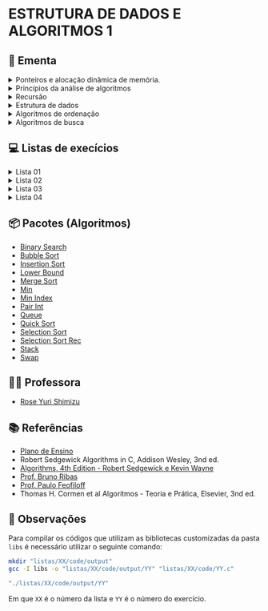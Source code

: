 # ESTRUTURA DE DADOS E ALGORITMOS 1

## :book: Ementa

<div>
    <details>
        <summary>Ponteiros e alocação dinâmica de memória.</summary>
    </details>
    <details>
        <summary>Princípios da análise de algoritmos</summary>
        <ul>
            <li>Complexidade computacional.</li>
            <li>Análise assintótica: notação Big-O.</li>
        </ul>
    </details>
    <details>
        <summary>Recursão</summary>
        <ul>
            <li>Algoritmos recursivos</li>
            <li>Método da divisão e conquista</li>
        </ul>
    </details>
    <details>
        <summary>Estrutura de dados</summary>
        <ul>
            <li>Elementares (lineares):</li>
                <ul>
                    <li>Arrays e listas</li>
                    <li>Listas encadeadas.</li>
                </ul>
            <li>Tipos abstratos de dados</li>
                <ul>
                    <li>Filas</li>
                    <li>Pilhas</li>
                    <li>Árvores binárias</li>
                </ul>
        </ul>
    </details>
    <details>
        <summary>Algoritmos de ordenação</summary>
        <ul>
            <li>Métodos elementares:</li>
                <ul>
                    <li>Selection Sort</li>
                    <li>Insertion Sort</li>
                    <li>Bubble Sort</li>
                </ul>
            <li>Quicksort</li>
            <li>Mergesort</li>
            <li>Filas de prioridades e heapsort</li>
            <li>Radix sorting</li>
        </ul>
    </details>
    <details>
        <summary>Algoritmos de busca</summary>
        <ul>
            <li>Busca sequencial</li>
            <li>Busca binária</li>
            <li>Árvores de busca binária</li>
        </ul>
    </details>
</div>

## :computer: Listas de execícios

<div>
    <details>
        <summary>Lista 01</summary>
        <ul>
            <li><a target='_self' href='https://github.com/unbytes/eda1/tree/main/listas/01/code/(A)-ola-mundo.c'>(A) Ola Mundo</a> - (<a target='_self' href='https://github.com/unbytes/eda1/blob/main/listas/01/docs/A.pdf'>PDF</a>)</li>
            <li><a target='_self' href='https://github.com/unbytes/eda1/tree/main/listas/01/code/(B)-pedágio.c'>(B) Pedágio</a> - (<a target='_self' href='https://github.com/unbytes/eda1/blob/main/listas/01/docs/B.pdf'>PDF</a>)</li>
            <li><a target='_self' href='https://github.com/unbytes/eda1/tree/main/listas/01/code/(C)-distância-de-manhattan.c'>(C) Distância De Manhattan</a> - (<a target='_self' href='https://github.com/unbytes/eda1/blob/main/listas/01/docs/C.pdf'>PDF</a>)</li>
            <li><a target='_self' href='https://github.com/unbytes/eda1/tree/main/listas/01/code/(D)-transporte.c'>(D) Transporte</a> - (<a target='_self' href='https://github.com/unbytes/eda1/blob/main/listas/01/docs/D.pdf'>PDF</a>)</li>
            <li><a target='_self' href='https://github.com/unbytes/eda1/tree/main/listas/01/code/(E)-zerinho-ou-um.c'>(E) Zerinho Ou Um</a> - (<a target='_self' href='https://github.com/unbytes/eda1/blob/main/listas/01/docs/E.pdf'>PDF</a>)</li>
            <li><a target='_self' href='https://github.com/unbytes/eda1/tree/main/listas/01/code/(F)-cartas.c'>(F) Cartas</a> - (<a target='_self' href='https://github.com/unbytes/eda1/blob/main/listas/01/docs/F.pdf'>PDF</a>)</li>
            <li><a target='_self' href='https://github.com/unbytes/eda1/tree/main/listas/01/code/(G)-frota-de-táxi.c'>(G) Frota De Táxi</a> - (<a target='_self' href='https://github.com/unbytes/eda1/blob/main/listas/01/docs/G.pdf'>PDF</a>)</li>
            <li><a target='_self' href='https://github.com/unbytes/eda1/tree/main/listas/01/code/(H)-bafo.c'>(H) Bafo</a> - (<a target='_self' href='https://github.com/unbytes/eda1/blob/main/listas/01/docs/H.pdf'>PDF</a>)</li>
            <li><a target='_self' href='https://github.com/unbytes/eda1/tree/main/listas/01/code/(I)-elevador.c'>(I) Elevador</a> - (<a target='_self' href='https://github.com/unbytes/eda1/blob/main/listas/01/docs/I.pdf'>PDF</a>)</li>
            <li><a target='_self' href='https://github.com/unbytes/eda1/tree/main/listas/01/code/(J)-thums.c'>(J) Thums</a> - (<a target='_self' href='https://github.com/unbytes/eda1/blob/main/listas/01/docs/J.pdf'>PDF</a>)</li>
            <li><a target='_self' href='https://github.com/unbytes/eda1/tree/main/listas/01/code/(L)-calculando.c'>(L) Calculando</a> - (<a target='_self' href='https://github.com/unbytes/eda1/blob/main/listas/01/docs/L.pdf'>PDF</a>)</li>
            <li><a target='_self' href='https://github.com/unbytes/eda1/tree/main/listas/01/code/(M)-vetor-2.c'>(M) Vetor 2</a> - (<a target='_self' href='https://github.com/unbytes/eda1/blob/main/listas/01/docs/M.pdf'>PDF</a>)</li>
            <li><a target='_self' href='https://github.com/unbytes/eda1/tree/main/listas/01/code/(N)-vetor-5.c'>(N) Vetor 5</a> - (<a target='_self' href='https://github.com/unbytes/eda1/blob/main/listas/01/docs/N.pdf'>PDF</a>)</li>
            <li><a target='_self' href='https://github.com/unbytes/eda1/tree/main/listas/01/code/(O)-vetor-3.c'>(O) Vetor 3</a> - (<a target='_self' href='https://github.com/unbytes/eda1/blob/main/listas/01/docs/O.pdf'>PDF</a>)</li>
            <li><a target='_self' href='https://github.com/unbytes/eda1/tree/main/listas/01/code/(P)-índices-pares-e-ímpares.c'>(P) Índices Pares E Ímpares</a> - (<a target='_self' href='https://github.com/unbytes/eda1/blob/main/listas/01/docs/P.pdf'>PDF</a>)</li>
            <li><a target='_self' href='https://github.com/unbytes/eda1/tree/main/listas/01/code/(Q)-aeroporto.c'>(Q) Aeroporto</a> - (<a target='_self' href='https://github.com/unbytes/eda1/blob/main/listas/01/docs/Q.pdf'>PDF</a>)</li>
            <li><a target='_self' href='https://github.com/unbytes/eda1/tree/main/listas/01/code/(R)-chuva.c'>(R) Chuva</a> - (<a target='_self' href='https://github.com/unbytes/eda1/blob/main/listas/01/docs/R.pdf'>PDF</a>)</li>
            <li><a target='_self' href='https://github.com/unbytes/eda1/tree/main/listas/01/code/(S)-campo-de-minhocas.c'>(S) Campo De Minhocas</a> - (<a target='_self' href='https://github.com/unbytes/eda1/blob/main/listas/01/docs/S.pdf'>PDF</a>)</li>
            <li><a target='_self' href='https://github.com/unbytes/eda1/tree/main/listas/01/code/(T)-string-1.c'>(T) String 1</a> - (<a target='_self' href='https://github.com/unbytes/eda1/blob/main/listas/01/docs/T.pdf'>PDF</a>)</li>
            <li><a target='_self' href='https://github.com/unbytes/eda1/tree/main/listas/01/code/(U)-string-2.c'>(U) String 2</a> - (<a target='_self' href='https://github.com/unbytes/eda1/blob/main/listas/01/docs/U.pdf'>PDF</a>)</li>
            <li><a target='_self' href='https://github.com/unbytes/eda1/tree/main/listas/01/code/(V)-senha-da-tia.c'>(V) Senha Da Tia</a> - (<a target='_self' href='https://github.com/unbytes/eda1/blob/main/listas/01/docs/V.pdf'>PDF</a>)</li>
            <li><a target='_self' href='https://github.com/unbytes/eda1/tree/main/listas/01/code/(X)-letras.c'>(X) Letras</a> - (<a target='_self' href='https://github.com/unbytes/eda1/blob/main/listas/01/docs/X.pdf'>PDF</a>)</li>
            <li><a target='_self' href='https://github.com/unbytes/eda1/tree/main/listas/01/code/(Z)-quem-vai-ser-reprovado.c'>(Z) Quem Vai Ser Reprovado</a> - (<a target='_self' href='https://github.com/unbytes/eda1/blob/main/listas/01/docs/Z.pdf'>PDF</a>)</li>
    </ul>
    </details>
    <details>
        <summary>Lista 02</summary>
        <ul>
            <li><a target='_self' href='https://github.com/unbytes/eda1/tree/main/listas/02/code/(A)-swap.c'>(A) Swap</a> - (<a target='_self' href='https://github.com/unbytes/eda1/blob/main/listas/02/docs/A.pdf'>PDF</a>)</li>
            <li><a target='_self' href='https://github.com/unbytes/eda1/tree/main/listas/02/code/(B)-f91.c'>(B) F91</a> - (<a target='_self' href='https://github.com/unbytes/eda1/blob/main/listas/02/docs/B.pdf'>PDF</a>)</li>
            <li><a target='_self' href='https://github.com/unbytes/eda1/tree/main/listas/02/code/(C)-move-os-xs.c'>(C) Move Os Xs</a> - (<a target='_self' href='https://github.com/unbytes/eda1/blob/main/listas/02/docs/C.pdf'>PDF</a>)</li>
            <li><a target='_self' href='https://github.com/unbytes/eda1/tree/main/listas/02/code/(D)-rumo-aos-9s.c'>(D) Rumo Aos 9S</a> - (<a target='_self' href='https://github.com/unbytes/eda1/blob/main/listas/02/docs/D.pdf'>PDF</a>)</li>
            <li><a target='_self' href='https://github.com/unbytes/eda1/tree/main/listas/02/code/(E)-soma-dos-dígitos.c'>(E) Soma Dos Dígitos</a> - (<a target='_self' href='https://github.com/unbytes/eda1/blob/main/listas/02/docs/E.pdf'>PDF</a>)</li>
            <li><a target='_self' href='https://github.com/unbytes/eda1/tree/main/listas/02/code/(F)-fibonacci-espertinho.c'>(F) Fibonacci Espertinho</a> - (<a target='_self' href='https://github.com/unbytes/eda1/blob/main/listas/02/docs/F.pdf'>PDF</a>)</li>
            <li><a target='_self' href='https://github.com/unbytes/eda1/tree/main/listas/02/code/(G)-pares-de-caracteres.c'>(G) Pares De Caracteres</a> - (<a target='_self' href='https://github.com/unbytes/eda1/blob/main/listas/02/docs/G.pdf'>PDF</a>)</li>
            <li><a target='_self' href='https://github.com/unbytes/eda1/tree/main/listas/02/code/(H)-troca-x-por-y.c'>(H) Troca X Por Y</a> - (<a target='_self' href='https://github.com/unbytes/eda1/blob/main/listas/02/docs/H.pdf'>PDF</a>)</li>
            <li><a target='_self' href='https://github.com/unbytes/eda1/tree/main/listas/02/code/(I)-string-ao-contrário.c'>(I) String Ao Contrário</a> - (<a target='_self' href='https://github.com/unbytes/eda1/blob/main/listas/02/docs/I.pdf'>PDF</a>)</li>
            <li><a target='_self' href='https://github.com/unbytes/eda1/tree/main/listas/02/code/(J)-maior-substring.c'>(J) Maior Substring</a> - (<a target='_self' href='https://github.com/unbytes/eda1/blob/main/listas/02/docs/J.pdf'>PDF</a>)</li>
            <li><a target='_self' href='https://github.com/unbytes/eda1/tree/main/listas/02/code/(L)-ultrapassa-minimamente.c'>(L) Ultrapassa Minimamente</a> - (<a target='_self' href='https://github.com/unbytes/eda1/blob/main/listas/02/docs/L.pdf'>PDF</a>)</li>
            <li><a target='_self' href='https://github.com/unbytes/eda1/tree/main/listas/02/code/(M)-buscar.c'>(M) Buscar</a> - (<a target='_self' href='https://github.com/unbytes/eda1/blob/main/listas/02/docs/M.pdf'>PDF</a>)</li>
            <li><a target='_self' href='https://github.com/unbytes/eda1/tree/main/listas/02/code/(N)-dividir.c'>(N) Dividir</a> - (<a target='_self' href='https://github.com/unbytes/eda1/blob/main/listas/02/docs/N.pdf'>PDF</a>)</li>
            <li><a target='_self' href='https://github.com/unbytes/eda1/tree/main/listas/02/code/(O)-impressão.c'>(O) Impressão</a> - (<a target='_self' href='https://github.com/unbytes/eda1/blob/main/listas/02/docs/O.pdf'>PDF</a>)</li>
            <li><a target='_self' href='https://github.com/unbytes/eda1/tree/main/listas/02/code/(P)-inserção.c'>(P) Inserção</a> - (<a target='_self' href='https://github.com/unbytes/eda1/blob/main/listas/02/docs/P.pdf'>PDF</a>)</li>
            <li><a target='_self' href='https://github.com/unbytes/eda1/tree/main/listas/02/code/(Q)-juntar.c'>(Q) Juntar</a> - (<a target='_self' href='https://github.com/unbytes/eda1/blob/main/listas/02/docs/Q.pdf'>PDF</a>)</li>
            <li><a target='_self' href='https://github.com/unbytes/eda1/tree/main/listas/02/code/(R)-remoção.c'>(R) Remoção</a> - (<a target='_self' href='https://github.com/unbytes/eda1/blob/main/listas/02/docs/R.pdf'>PDF</a>)</li>
    </ul>
    </details>
    <details>
        <summary>Lista 03</summary>
        <ul>
            <li><a target='_self' href='https://github.com/unbytes/eda1/tree/main/listas/03/code/(01)-desenfileira-circular.c'>(01) Desenfileira Circular</a> - (<a target='_self' href='https://github.com/unbytes/eda1/blob/main/listas/03/docs/01.pdf'>PDF</a>)</li>
            <li><a target='_self' href='https://github.com/unbytes/eda1/tree/main/listas/03/code/(02)-desenfileira-lista-encadeada.c'>(02) Desenfileira Lista Encadeada</a> - (<a target='_self' href='https://github.com/unbytes/eda1/blob/main/listas/03/docs/02.pdf'>PDF</a>)</li>
            <li><a target='_self' href='https://github.com/unbytes/eda1/tree/main/listas/03/code/(03)-desenfileira-lista-estática.c'>(03) Desenfileira Lista Estática</a> - (<a target='_self' href='https://github.com/unbytes/eda1/blob/main/listas/03/docs/03.pdf'>PDF</a>)</li>
            <li><a target='_self' href='https://github.com/unbytes/eda1/tree/main/listas/03/code/(04)-enfileira-circular.c'>(04) Enfileira Circular</a> - (<a target='_self' href='https://github.com/unbytes/eda1/blob/main/listas/03/docs/04.pdf'>PDF</a>)</li>
            <li><a target='_self' href='https://github.com/unbytes/eda1/tree/main/listas/03/code/(05)-enfileira-lista-encadeada.c'>(05) Enfileira Lista Encadeada</a> - (<a target='_self' href='https://github.com/unbytes/eda1/blob/main/listas/03/docs/05.pdf'>PDF</a>)</li>
            <li><a target='_self' href='https://github.com/unbytes/eda1/tree/main/listas/03/code/(06)-enfileira-lista-estática.c'>(06) Enfileira Lista Estática</a> - (<a target='_self' href='https://github.com/unbytes/eda1/blob/main/listas/03/docs/06.pdf'>PDF</a>)</li>
            <li><a target='_self' href='https://github.com/unbytes/eda1/tree/main/listas/03/code/(07)-filas-lista-encadeada.c'>(07) Filas Lista Encadeada</a> - (<a target='_self' href='https://github.com/unbytes/eda1/blob/main/listas/03/docs/07.pdf'>PDF</a>)</li>
            <li><a target='_self' href='https://github.com/unbytes/eda1/tree/main/listas/03/code/(08)-filas-lista-estática.c'>(08) Filas Lista Estática</a> - (<a target='_self' href='https://github.com/unbytes/eda1/blob/main/listas/03/docs/08.pdf'>PDF</a>)</li>
            <li><a target='_self' href='https://github.com/unbytes/eda1/tree/main/listas/03/code/(09)-jogando-cartas-fora.c'>(09) Jogando Cartas Fora</a> - (<a target='_self' href='https://github.com/unbytes/eda1/blob/main/listas/03/docs/09.pdf'>PDF</a>)</li>
            <li><a target='_self' href='https://github.com/unbytes/eda1/tree/main/listas/03/code/(10)-string-ao-contrário.c'>(10) String Ao Contrário</a> - (<a target='_self' href='https://github.com/unbytes/eda1/blob/main/listas/03/docs/10.pdf'>PDF</a>)</li>
            <li><a target='_self' href='https://github.com/unbytes/eda1/tree/main/listas/03/code/(11)-botas-perdidas.c'>(11) Botas Perdidas</a> - (<a target='_self' href='https://github.com/unbytes/eda1/blob/main/listas/03/docs/11.pdf'>PDF</a>)</li>
            <li><a target='_self' href='https://github.com/unbytes/eda1/tree/main/listas/03/code/(12)-vivo-ou-morto.c'>(12) Vivo Ou Morto</a> - (<a target='_self' href='https://github.com/unbytes/eda1/blob/main/listas/03/docs/12.pdf'>PDF</a>)</li>
            <li><a target='_self' href='https://github.com/unbytes/eda1/tree/main/listas/03/code/(13)-expressões.c'>(13) Expressões</a> - (<a target='_self' href='https://github.com/unbytes/eda1/blob/main/listas/03/docs/13.pdf'>PDF</a>)</li>
            <li><a target='_self' href='https://github.com/unbytes/eda1/tree/main/listas/03/code/(14)-elevator-trouble.c'>(14) Elevator Trouble</a> - (<a target='_self' href='https://github.com/unbytes/eda1/blob/main/listas/03/docs/14.pdf'>PDF</a>)</li>
            <li><a target='_self' href='https://github.com/unbytes/eda1/tree/main/listas/03/code/(15)-street-parade.c'>(15) Street Parade</a> - (<a target='_self' href='https://github.com/unbytes/eda1/blob/main/listas/03/docs/15.pdf'>PDF</a>)</li>
            <li><a target='_self' href='https://github.com/unbytes/eda1/tree/main/listas/03/code/(16)-desenfileira-circular.c'>(16) Desenfileira Circular</a> - (<a target='_self' href='https://github.com/unbytes/eda1/blob/main/listas/03/docs/16.pdf'>PDF</a>)</li>
            <li><a target='_self' href='https://github.com/unbytes/eda1/tree/main/listas/03/code/(17)-pilhas-desempilha-1.c'>(17) Pilhas Desempilha 1</a> - (<a target='_self' href='https://github.com/unbytes/eda1/blob/main/listas/03/docs/17.pdf'>PDF</a>)</li>
            <li><a target='_self' href='https://github.com/unbytes/eda1/tree/main/listas/03/code/(18)-pilhas-desempilha-2.c'>(18) Pilhas Desempilha 2</a> - (<a target='_self' href='https://github.com/unbytes/eda1/blob/main/listas/03/docs/18.pdf'>PDF</a>)</li>
            <li><a target='_self' href='https://github.com/unbytes/eda1/tree/main/listas/03/code/(19)-pilhas-empilha-1.c'>(19) Pilhas Empilha 1</a> - (<a target='_self' href='https://github.com/unbytes/eda1/blob/main/listas/03/docs/19.pdf'>PDF</a>)</li>
            <li><a target='_self' href='https://github.com/unbytes/eda1/tree/main/listas/03/code/(20)-pilhas-empilha-2.c'>(20) Pilhas Empilha 2</a> - (<a target='_self' href='https://github.com/unbytes/eda1/blob/main/listas/03/docs/20.pdf'>PDF</a>)</li>
            <li><a target='_self' href='https://github.com/unbytes/eda1/tree/main/listas/03/code/(21)-representação-de-pilhas-em-listas-encadeadas.c'>(21) Representação De Pilhas Em Listas Encadeadas</a> - (<a target='_self' href='https://github.com/unbytes/eda1/blob/main/listas/03/docs/21.pdf'>PDF</a>)</li>
            <li><a target='_self' href='https://github.com/unbytes/eda1/tree/main/listas/03/code/(22)-representação-de-pilhas-em-vetores.c'>(22) Representação De Pilhas Em Vetores</a> - (<a target='_self' href='https://github.com/unbytes/eda1/blob/main/listas/03/docs/22.pdf'>PDF</a>)</li>
            <li><a target='_self' href='https://github.com/unbytes/eda1/tree/main/listas/03/code/(23)-árvores-percurso-inorder.c'>(23) Árvores Percurso Inorder</a> - (<a target='_self' href='https://github.com/unbytes/eda1/blob/main/listas/03/docs/23.pdf'>PDF</a>)</li>
            <li><a target='_self' href='https://github.com/unbytes/eda1/tree/main/listas/03/code/(24)-árvores-percurso-postorder.c'>(24) Árvores Percurso Postorder</a> - (<a target='_self' href='https://github.com/unbytes/eda1/blob/main/listas/03/docs/24.pdf'>PDF</a>)</li>
            <li><a target='_self' href='https://github.com/unbytes/eda1/tree/main/listas/03/code/(25)-árvores-percurso-preorder.c'>(25) Árvores Percurso Preorder</a> - (<a target='_self' href='https://github.com/unbytes/eda1/blob/main/listas/03/docs/25.pdf'>PDF</a>)</li>
    </ul>
    </details>
    <details>
        <summary>Lista 04</summary>
        <ul>
            <li><a target='_self' href='https://github.com/unbytes/eda1/tree/main/listas/04/code/(A)-ordenação-por-bolha.c'>(A) Ordenação Por Bolha</a> - (<a target='_self' href='https://github.com/unbytes/eda1/blob/main/listas/04/docs/A.pdf'>PDF</a>)</li>
            <li><a target='_self' href='https://github.com/unbytes/eda1/tree/main/listas/04/code/(B)-ordenação-por-seleção.c'>(B) Ordenação Por Seleção</a> - (<a target='_self' href='https://github.com/unbytes/eda1/blob/main/listas/04/docs/B.pdf'>PDF</a>)</li>
            <li><a target='_self' href='https://github.com/unbytes/eda1/tree/main/listas/04/code/(C)-ordenação-por-inserção.c'>(C) Ordenação Por Inserção</a> - (<a target='_self' href='https://github.com/unbytes/eda1/blob/main/listas/04/docs/C.pdf'>PDF</a>)</li>
            <li><a target='_self' href='https://github.com/unbytes/eda1/tree/main/listas/04/code/(D)-implemente-o-merge-sort.c'>(D) Implemente O Merge Sort</a> - (<a target='_self' href='https://github.com/unbytes/eda1/blob/main/listas/04/docs/D.pdf'>PDF</a>)</li>
            <li><a target='_self' href='https://github.com/unbytes/eda1/tree/main/listas/04/code/(E)-ordenação-sem-laços.c'>(E) Ordenação Sem Laços</a> - (<a target='_self' href='https://github.com/unbytes/eda1/blob/main/listas/04/docs/E.pdf'>PDF</a>)</li>
            <li><a target='_self' href='https://github.com/unbytes/eda1/tree/main/listas/04/code/(F)-analisando-dados-de-degustação.c'>(F) Analisando Dados De Degustação</a> - (<a target='_self' href='https://github.com/unbytes/eda1/blob/main/listas/04/docs/F.pdf'>PDF</a>)</li>
            <li><a target='_self' href='https://github.com/unbytes/eda1/tree/main/listas/04/code/(G)-ordenação-eficiente.c'>(G) Ordenação Eficiente</a> - (<a target='_self' href='https://github.com/unbytes/eda1/blob/main/listas/04/docs/G.pdf'>PDF</a>)</li>
            <li><a target='_self' href='https://github.com/unbytes/eda1/tree/main/listas/04/code/(H)-busca-binária.c'>(H) Busca Binária</a> - (<a target='_self' href='https://github.com/unbytes/eda1/blob/main/listas/04/docs/H.pdf'>PDF</a>)</li>
            <li><a target='_self' href='https://github.com/unbytes/eda1/tree/main/listas/04/code/(I)-busca-geral-num-conjunto-não-ordenado.c'>(I) Busca Geral Num Conjunto Não Ordenado</a> - (<a target='_self' href='https://github.com/unbytes/eda1/blob/main/listas/04/docs/I.pdf'>PDF</a>)</li>
            <li><a target='_self' href='https://github.com/unbytes/eda1/tree/main/listas/04/code/(J)-número-proibido.c'>(J) Número Proibido</a> - (<a target='_self' href='https://github.com/unbytes/eda1/blob/main/listas/04/docs/J.pdf'>PDF</a>)</li>
            <li><a target='_self' href='https://github.com/unbytes/eda1/tree/main/listas/04/code/(L)-pesquisa-instruções.c'>(L) Pesquisa Instruções</a> - (<a target='_self' href='https://github.com/unbytes/eda1/blob/main/listas/04/docs/L.pdf'>PDF</a>)</li>
            <li><a target='_self' href='https://github.com/unbytes/eda1/tree/main/listas/04/code/(M)-o-fantástico-jáspison.c'>(M) O Fantástico Jáspison</a> - (<a target='_self' href='https://github.com/unbytes/eda1/blob/main/listas/04/docs/M.pdf'>PDF</a>)</li>
            <li><a target='_self' href='https://github.com/unbytes/eda1/tree/main/listas/04/code/(N)-eleição-ursal.c'>(N) Eleição Ursal</a> - (<a target='_self' href='https://github.com/unbytes/eda1/blob/main/listas/04/docs/N.pdf'>PDF</a>)</li>
            <li><a target='_self' href='https://github.com/unbytes/eda1/tree/main/listas/04/code/(O)-números-malucos-únicos-reinseridos.c'>(O) Números Malucos Únicos Reinseridos</a> - (<a target='_self' href='https://github.com/unbytes/eda1/blob/main/listas/04/docs/O.pdf'>PDF</a>)</li>
    </ul>
    </details>
</div>

## :package: Pacotes (Algoritmos)

- [Binary Search](https://github.com/unbytes/eda1/blob/main/libs/binary_search.h)
- [Bubble Sort](https://github.com/unbytes/eda1/blob/main/libs/bubble_sort.h)
- [Insertion Sort](https://github.com/unbytes/eda1/blob/main/libs/insertion_sort.h)
- [Lower Bound](https://github.com/unbytes/eda1/blob/main/libs/lower_bound.h)
- [Merge Sort](https://github.com/unbytes/eda1/blob/main/libs/merge_sort.h)
- [Min](https://github.com/unbytes/eda1/blob/main/libs/min.h)
- [Min Index](https://github.com/unbytes/eda1/blob/main/libs/min_index.h)
- [Pair Int](https://github.com/unbytes/eda1/blob/main/libs/pair_int.h)
- [Queue](https://github.com/unbytes/eda1/blob/main/libs/queue.h)
- [Quick Sort](https://github.com/unbytes/eda1/blob/main/libs/quick_sort.h)
- [Selection Sort](https://github.com/unbytes/eda1/blob/main/libs/selection_sort.h)
- [Selection Sort Rec](https://github.com/unbytes/eda1/blob/main/libs/selection_sort_rec.h)
- [Stack](https://github.com/unbytes/eda1/blob/main/libs/stack.h)
- [Swap](https://github.com/unbytes/eda1/blob/main/libs/swap.h)

## :man_teacher: Professora

- [Rose Yuri Shimizu](https://sigaa.unb.br/sigaa/public/docente/portal.jsf?siape=1276557)

## :books: Referências

- [Plano de Ensino](https://fga.rysh.com.br/eda1/)
- Robert Sedgewick Algorithms in C, Addison Wesley, 3nd ed.
- [Algorithms, 4th Edition - Robert Sedgewick e Kevin Wayne](https://algs4.cs.princeton.edu/home/)
- [Prof. Bruno Ribas](https://www.brunoribas.com.br/)
- [Prof. Paulo Feofiloff](https://www.ime.usp.br/~pf/algoritmos/index.html#C-language)
- Thomas H. Cormen et al Algoritmos - Teoria e Prática, Elsevier, 3nd ed.

## :dart: Observações

Para compilar os códigos que utilizam as bibliotecas customizadas da pasta `libs` é necessário utilizar o seguinte comando:

```bash
mkdir "listas/XX/code/output"
gcc -I libs -o "listas/XX/code/output/YY" "listas/XX/code/YY.c"

"./listas/XX/code/output/YY"
```

Em que `XX` é o número da lista e `YY` é o número do exercício.
